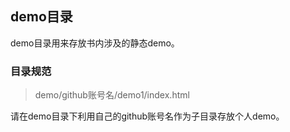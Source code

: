## demo目录

demo目录用来存放书内涉及的静态demo。

### 目录规范

> demo/github账号名/demo1/index.html

请在demo目录下利用自己的github账号名作为子目录存放个人demo。
